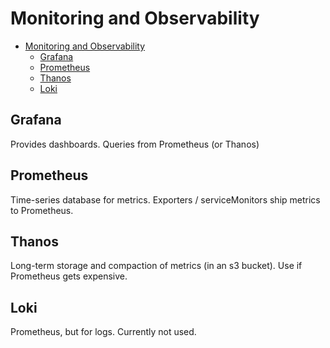 # Monitoring and Observability

- [Monitoring and Observability](#monitoring-and-observability)
  - [Grafana](#grafana)
  - [Prometheus](#prometheus)
  - [Thanos](#thanos)
  - [Loki](#loki)

## Grafana

Provides dashboards.  Queries from Prometheus (or Thanos)

## Prometheus

Time-series database for metrics.
Exporters / serviceMonitors ship metrics to Prometheus.

## Thanos

Long-term storage and compaction of metrics (in an s3 bucket).  Use if Prometheus gets expensive.

## Loki

Prometheus, but for logs.
Currently not used.
